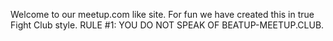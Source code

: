 Welcome to our meetup.com like site.  For fun we have created this in true Fight Club style.
RULE #1: YOU DO NOT SPEAK OF BEATUP-MEETUP.CLUB.

